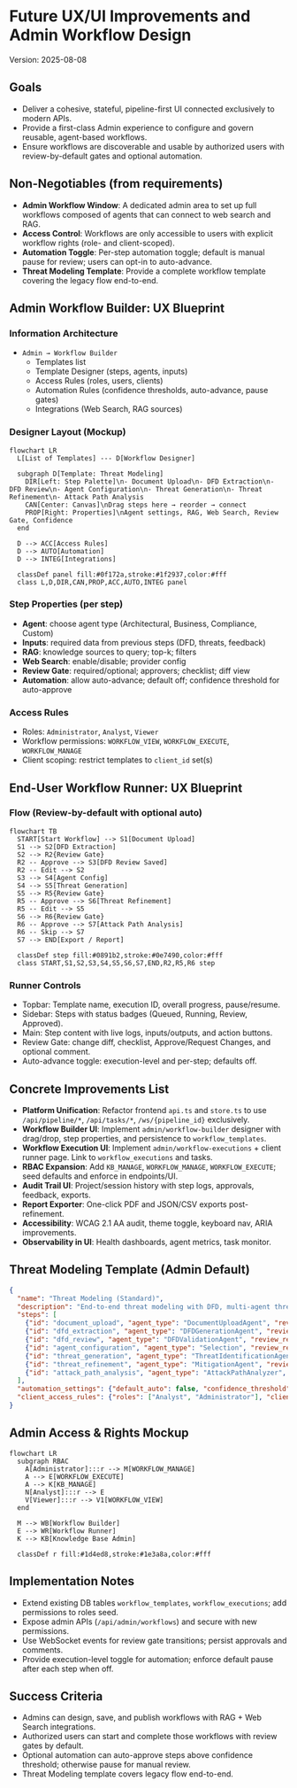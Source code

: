 # Future UX/UI Improvements and Admin Workflow Design

Version: 2025-08-08

## Goals
- Deliver a cohesive, stateful, pipeline-first UI connected exclusively to modern APIs.
- Provide a first-class Admin experience to configure and govern reusable, agent-based workflows.
- Ensure workflows are discoverable and usable by authorized users with review-by-default gates and optional automation.

## Non-Negotiables (from requirements)
- **Admin Workflow Window**: A dedicated admin area to set up full workflows composed of agents that can connect to web search and RAG.
- **Access Control**: Workflows are only accessible to users with explicit workflow rights (role- and client-scoped).
- **Automation Toggle**: Per-step automation toggle; default is manual pause for review; users can opt-in to auto-advance.
- **Threat Modeling Template**: Provide a complete workflow template covering the legacy flow end-to-end.

## Admin Workflow Builder: UX Blueprint

### Information Architecture
- `Admin → Workflow Builder`
  - Templates list
  - Template Designer (steps, agents, inputs)
  - Access Rules (roles, users, clients)
  - Automation Rules (confidence thresholds, auto-advance, pause gates)
  - Integrations (Web Search, RAG sources)

### Designer Layout (Mockup)
```mermaid
flowchart LR
  L[List of Templates] --- D[Workflow Designer]

  subgraph D[Template: Threat Modeling]
    DIR[Left: Step Palette]\n- Document Upload\n- DFD Extraction\n- DFD Review\n- Agent Configuration\n- Threat Generation\n- Threat Refinement\n- Attack Path Analysis
    CAN[Center: Canvas]\nDrag steps here → reorder → connect
    PROP[Right: Properties]\nAgent settings, RAG, Web Search, Review Gate, Confidence
  end

  D --> ACC[Access Rules]
  D --> AUTO[Automation]
  D --> INTEG[Integrations]

  classDef panel fill:#0f172a,stroke:#1f2937,color:#fff
  class L,D,DIR,CAN,PROP,ACC,AUTO,INTEG panel
```

### Step Properties (per step)
- **Agent**: choose agent type (Architectural, Business, Compliance, Custom)
- **Inputs**: required data from previous steps (DFD, threats, feedback)
- **RAG**: knowledge sources to query; top-k; filters
- **Web Search**: enable/disable; provider config
- **Review Gate**: required/optional; approvers; checklist; diff view
- **Automation**: allow auto-advance; default off; confidence threshold for auto-approve

### Access Rules
- Roles: `Administrator`, `Analyst`, `Viewer`
- Workflow permissions: `WORKFLOW_VIEW`, `WORKFLOW_EXECUTE`, `WORKFLOW_MANAGE`
- Client scoping: restrict templates to `client_id` set(s)

## End-User Workflow Runner: UX Blueprint

### Flow (Review-by-default with optional auto)
```mermaid
flowchart TB
  START[Start Workflow] --> S1[Document Upload]
  S1 --> S2[DFD Extraction]
  S2 --> R2{Review Gate}
  R2 -- Approve --> S3[DFD Review Saved]
  R2 -- Edit --> S2
  S3 --> S4[Agent Config]
  S4 --> S5[Threat Generation]
  S5 --> R5{Review Gate}
  R5 -- Approve --> S6[Threat Refinement]
  R5 -- Edit --> S5
  S6 --> R6{Review Gate}
  R6 -- Approve --> S7[Attack Path Analysis]
  R6 -- Skip --> S7
  S7 --> END[Export / Report]

  classDef step fill:#0891b2,stroke:#0e7490,color:#fff
  class START,S1,S2,S3,S4,S5,S6,S7,END,R2,R5,R6 step
```

### Runner Controls
- Topbar: Template name, execution ID, overall progress, pause/resume.
- Sidebar: Steps with status badges (Queued, Running, Review, Approved).
- Main: Step content with live logs, inputs/outputs, and action buttons.
- Review Gate: change diff, checklist, Approve/Request Changes, and optional comment.
- Auto-advance toggle: execution-level and per-step; defaults off.

## Concrete Improvements List
- **Platform Unification**: Refactor frontend `api.ts` and `store.ts` to use `/api/pipeline/*`, `/api/tasks/*`, `/ws/{pipeline_id}` exclusively.
- **Workflow Builder UI**: Implement `admin/workflow-builder` designer with drag/drop, step properties, and persistence to `workflow_templates`.
- **Workflow Execution UI**: Implement `admin/workflow-executions` + client runner page. Link to `workflow_executions` and tasks.
- **RBAC Expansion**: Add `KB_MANAGE`, `WORKFLOW_MANAGE`, `WORKFLOW_EXECUTE`; seed defaults and enforce in endpoints/UI.
- **Audit Trail UI**: Project/session history with step logs, approvals, feedback, exports.
- **Report Exporter**: One-click PDF and JSON/CSV exports post-refinement.
- **Accessibility**: WCAG 2.1 AA audit, theme toggle, keyboard nav, ARIA improvements.
- **Observability in UI**: Health dashboards, agent metrics, task monitor.

## Threat Modeling Template (Admin Default)
```json
{
  "name": "Threat Modeling (Standard)",
  "description": "End-to-end threat modeling with DFD, multi-agent threats, refinement, and optional attack paths.",
  "steps": [
    {"id": "document_upload", "agent_type": "DocumentUploadAgent", "review_required": false, "automation_enabled": true},
    {"id": "dfd_extraction", "agent_type": "DFDGenerationAgent", "review_required": true, "automation_enabled": false},
    {"id": "dfd_review", "agent_type": "DFDValidationAgent", "review_required": true, "automation_enabled": false},
    {"id": "agent_configuration", "agent_type": "Selection", "review_required": false, "automation_enabled": false},
    {"id": "threat_generation", "agent_type": "ThreatIdentificationAgent", "review_required": true, "automation_enabled": false, "rag": {"sources": ["CISA_KEV", "CWE"], "top_k": 5}, "web_search": {"enabled": true}},
    {"id": "threat_refinement", "agent_type": "MitigationAgent", "review_required": true, "automation_enabled": false},
    {"id": "attack_path_analysis", "agent_type": "AttackPathAnalyzer", "review_required": false, "automation_enabled": true}
  ],
  "automation_settings": {"default_auto": false, "confidence_threshold": 0.9},
  "client_access_rules": {"roles": ["Analyst", "Administrator"], "clients": "any"}
}
```

## Admin Access & Rights Mockup
```mermaid
flowchart LR
  subgraph RBAC
    A[Administrator]:::r --> M[WORKFLOW_MANAGE]
    A --> E[WORKFLOW_EXECUTE]
    A --> K[KB_MANAGE]
    N[Analyst]:::r --> E
    V[Viewer]:::r --> V1[WORKFLOW_VIEW]
  end

  M --> WB[Workflow Builder]
  E --> WR[Workflow Runner]
  K --> KB[Knowledge Base Admin]

  classDef r fill:#1d4ed8,stroke:#1e3a8a,color:#fff
```

## Implementation Notes
- Extend existing DB tables `workflow_templates`, `workflow_executions`; add permissions to roles seed.
- Expose admin APIs (`/api/admin/workflows`) and secure with new permissions.
- Use WebSocket events for review gate transitions; persist approvals and comments.
- Provide execution-level toggle for automation; enforce default pause after each step when off.

## Success Criteria
- Admins can design, save, and publish workflows with RAG + Web Search integrations.
- Authorized users can start and complete those workflows with review gates by default.
- Optional automation can auto-approve steps above confidence threshold; otherwise pause for manual review.
- Threat Modeling template covers legacy flow end-to-end.


